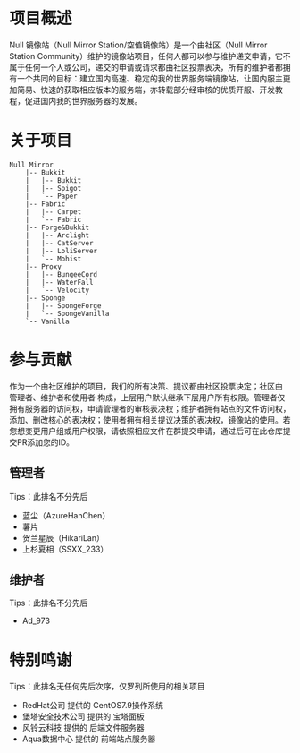 # 项目概述

Null 镜像站（Null Mirror Station/空值镜像站）是一个由社区（Null Mirror Station Community）维护的镜像站项目，任何人都可以参与维护递交申请，它不属于任何一个人或公司，递交的申请或请求都由社区投票表决，所有的维护者都拥有一个共同的目标：建立国内高速、稳定的我的世界服务端镜像站，让国内服主更加简易、快速的获取相应版本的服务端，亦转载部分经审核的优质开服、开发教程，促进国内我的世界服务器的发展。

# 关于项目

```
Null Mirror
    |-- Bukkit
    |   |-- Bukkit
    |   |-- Spigot
    |   `-- Paper
    |-- Fabric
    |   |-- Carpet
    |   `-- Fabric
    |-- Forge&Bukkit
    |   |-- Arclight
    |   |-- CatServer
    |   |-- LoliServer
    |   `-- Mohist
    |-- Proxy
    |   |-- BungeeCord
    |   |-- WaterFall
    |   `-- Velocity
    |-- Sponge
    |   |-- SpongeForge
    |   `-- SpongeVanilla
    `-- Vanilla
```
# 参与贡献

作为一个由社区维护的项目，我们的所有决策、提议都由社区投票决定；社区由 管理者、维护者和使用者 构成，上层用户默认继承下层用户所有权限。管理者仅拥有服务器的访问权，申请管理者的审核表决权；维护者拥有站点的文件访问权，添加、删改核心的表决权；使用者拥有相关提议决策的表决权，镜像站的使用。若您想变更用户组或用户权限，请依照相应文件在群提交申请，通过后可在此仓库提交PR添加您的ID。

## 管理者

Tips：此排名不分先后
- 蓝尘（AzureHanChen）
- 薯片
- 贺兰星辰（HikariLan）
- 上杉夏相（SSXX_233）

## 维护者

Tips：此排名不分先后
- Ad_973

# 特别鸣谢

Tips：此排名无任何先后次序，仅罗列所使用的相关项目
- RedHat公司 提供的 CentOS7.9操作系统
- 堡塔安全技术公司 提供的 宝塔面板
- 风铃云科技 提供的 后端文件服务器
- Aqua数据中心 提供的 前端站点服务器
